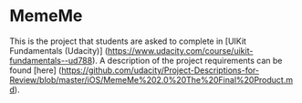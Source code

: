 # MemeMe
This is the project that students are asked to complete in [UIKit Fundamentals (Udacity)] (https://www.udacity.com/course/uikit-fundamentals--ud788). 
A description of the project requirements can be found [here] (https://github.com/udacity/Project-Descriptions-for-Review/blob/master/iOS/MemeMe%202.0%20The%20Final%20Product.md). 
